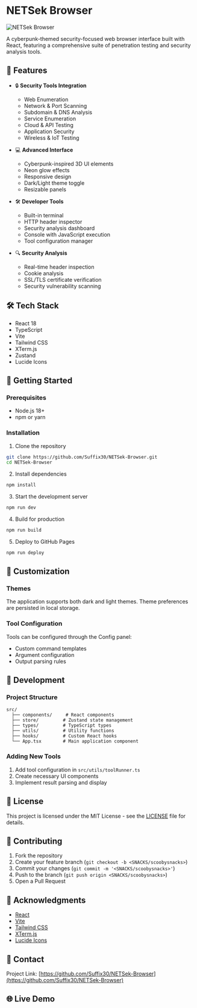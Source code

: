 # NETSek Browser

![NETSek Browser](https://media.discordapp.net/attachments/1201187528779235435/1337891546086899722/image.png?ex=67c17bd9&is=67c02a59&hm=c59375c1d4ad1710abc93b2ae59f321438707253f97ea4e2b09d343d3127bb0b&=&format=webp&quality=lossless&width=878&height=671)

A cyberpunk-themed security-focused web browser interface built with React, featuring a comprehensive suite of penetration testing and security analysis tools.

## 🚀 Features

- 🔒 **Security Tools Integration**
  - Web Enumeration
  - Network & Port Scanning
  - Subdomain & DNS Analysis
  - Service Enumeration
  - Cloud & API Testing
  - Application Security
  - Wireless & IoT Testing

- 💻 **Advanced Interface**
  - Cyberpunk-inspired 3D UI elements
  - Neon glow effects
  - Responsive design
  - Dark/Light theme toggle
  - Resizable panels

- 🛠️ **Developer Tools**
  - Built-in terminal
  - HTTP header inspector
  - Security analysis dashboard
  - Console with JavaScript execution
  - Tool configuration manager

- 🔍 **Security Analysis**
  - Real-time header inspection
  - Cookie analysis
  - SSL/TLS certificate verification
  - Security vulnerability scanning

## 🛠️ Tech Stack

- React 18
- TypeScript
- Vite
- Tailwind CSS
- XTerm.js
- Zustand
- Lucide Icons

## 🚀 Getting Started

### Prerequisites

- Node.js 18+ 
- npm or yarn

### Installation

1. Clone the repository
```bash
git clone https://github.com/Suffix30/NETSek-Browser.git
cd NETSek-Browser
```

2. Install dependencies
```bash
npm install
```

3. Start the development server
```bash
npm run dev
```

4. Build for production
```bash
npm run build
```

5. Deploy to GitHub Pages
```bash
npm run deploy
```

## 🎨 Customization

### Themes
The application supports both dark and light themes. Theme preferences are persisted in local storage.

### Tool Configuration
Tools can be configured through the Config panel:
- Custom command templates
- Argument configuration
- Output parsing rules

## 🔧 Development

### Project Structure
```
src/
  ├── components/     # React components
  ├── store/         # Zustand state management
  ├── types/         # TypeScript types
  ├── utils/         # Utility functions
  ├── hooks/         # Custom React hooks
  └── App.tsx        # Main application component
```

### Adding New Tools
1. Add tool configuration in `src/utils/toolRunner.ts`
2. Create necessary UI components
3. Implement result parsing and display

## 📝 License

This project is licensed under the MIT License - see the [LICENSE](LICENSE) file for details.

## 🤝 Contributing

1. Fork the repository
2. Create your feature branch (`git checkout -b <SNACKS/scoobysnacks>`)
3. Commit your changes (`git commit -m '<SNACKS/scoobysnacks>'`)
4. Push to the branch (`git push origin <SNACKS/scoobysnacks>`)
5. Open a Pull Request

## 🙏 Acknowledgments

- [React](https://reactjs.org/)
- [Vite](https://vitejs.dev/)
- [Tailwind CSS](https://tailwindcss.com/)
- [XTerm.js](https://xtermjs.org/)
- [Lucide Icons](https://lucide.dev/)

## 📧 Contact

Project Link: [https://github.com/Suffix30/NETSek-Browser](https://github.com/Suffix30/NETSek-Browser)

## 🌐 Live Demo
